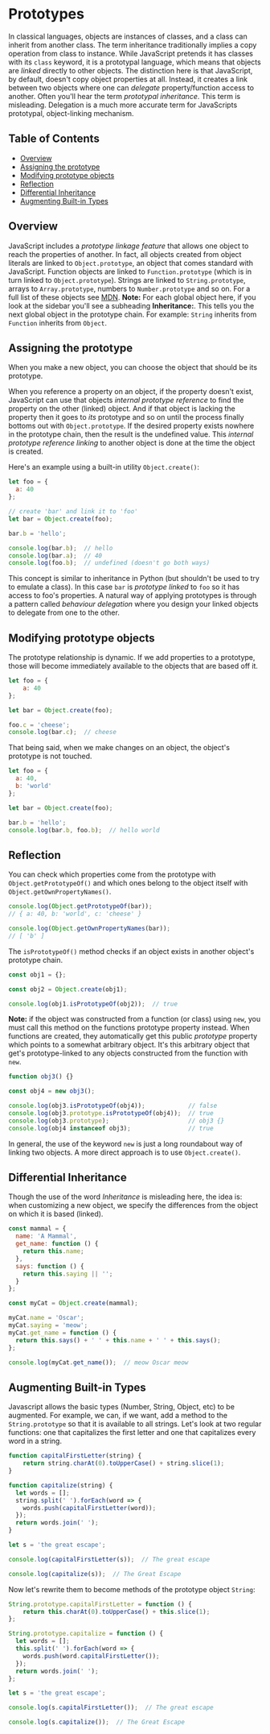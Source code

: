 # Prototypes


In classical languages, objects are instances of classes, and a class can inherit from another class. The term inheritance traditionally implies a copy operation from class to instance. While JavaScript pretends it has classes with its `class` keyword, it is a prototypal language, which means that objects are *linked* directly to other objects. The distinction here is that JavaScript, by default, doesn't copy object properties at all. Instead, it creates a link between two objects where one can *delegate* property/function access to another. Often you'll hear the term *prototypal inheritance*. This term is misleading. Delegation is a much more accurate term for JavaScripts prototypal, object-linking mechanism.

## Table of Contents

<!-- toc -->

- [Overview](#overview)
- [Assigning the prototype](#assigning-the-prototype)
- [Modifying prototype objects](#modifying-prototype-objects)
- [Reflection](#reflection)
- [Differential Inheritance](#differential-inheritance)
- [Augmenting Built-in Types](#augmenting-built-in-types)

<!-- tocstop -->

## Overview

JavaScript includes a *prototype linkage feature* that allows one object to reach the properties of another. In fact, all objects created from object literals are linked to `Object.prototype`, an object that comes standard with JavaScript. Function objects are linked to `Function.prototype` (which is in turn linked to `Object.prototype`). Strings are linked to `String.prototype`, arrays to `Array.prototype`, numbers to `Number.prototype` and so on. For a full list of these objects see [MDN](https://developer.mozilla.org/en-US/docs/Web/JavaScript/Reference/Global_Objects). **Note:** For each global object here, if you look at the sidebar you'll see a subheading **Inheritance:**. This tells you the next global object in the prototype chain. For example: `String` inherits from `Function` inherits from `Object`.


## Assigning the prototype

When you make a new object, you can choose the object that should be its prototype.

When you reference a property on an object, if the property doesn't exist, JavaScript can use that objects *internal prototype reference* to find the property on the other (linked) object. And if that object is lacking the property then it goes to *its* prototype and so on until the process finally bottoms out with `Object.prototype`. If the desired property exists nowhere in the prototype chain, then the result is the undefined value. This *internal prototype reference linking* to another object is done at the time the object is created.

Here's an example using a built-in utility `Object.create()`:

```JavaScript
let foo = {
  a: 40
};

// create 'bar' and link it to 'foo'
let bar = Object.create(foo);

bar.b = 'hello';

console.log(bar.b);  // hello
console.log(bar.a);  // 40
console.log(foo.b);  // undefined (doesn't go both ways)
```

This concept is similar to inheritance in Python (but shouldn't be used to try to emulate a class). In this case `bar` is *prototype linked* to `foo` so it has access to foo's properties. A natural way of applying prototypes is through a pattern called *behaviour delegation* where you design your linked objects to delegate from one to the other.

## Modifying prototype objects

The prototype relationship is dynamic. If we add properties to a prototype, those will become immediately available to the objects that are based off it.

```javascript
let foo = {
    a: 40
};

let bar = Object.create(foo);

foo.c = 'cheese';
console.log(bar.c);  // cheese
```

That being said, when we make changes on an object, the object's prototype is not touched.

```javascript
let foo = {
  a: 40,
  b: 'world'
};

let bar = Object.create(foo);

bar.b = 'hello';
console.log(bar.b, foo.b);  // hello world
```

## Reflection

You can check which properties come from the prototype with `Object.getPrototypeOf()` and which ones belong to the object itself with `Object.getOwnPropertyNames()`.

```javascript
console.log(Object.getPrototypeOf(bar));
// { a: 40, b: 'world', c: 'cheese' }

console.log(Object.getOwnPropertyNames(bar));
// [ 'b' ]
```

The `isPrototypeOf()` method checks if an object exists in another object's prototype chain.

```javascript
const obj1 = {};

const obj2 = Object.create(obj1);

console.log(obj1.isPrototypeOf(obj2));  // true
```

**Note:** if the object was constructed from a function (or class) using `new`, you must call this method on the functions prototype property instead. When functions are created, they automatically get this public *prototype* property which points to a somewhat arbitrary object. It's this arbitrary object that get's prototype-linked to any objects constructed from the function with `new`.

```javascript
function obj3() {}

const obj4 = new obj3();

console.log(obj3.isPrototypeOf(obj4));            // false
console.log(obj3.prototype.isPrototypeOf(obj4));  // true
console.log(obj3.prototype);                      // obj3 {}
console.log(obj4 instanceof obj3);                // true
```

In general, the use of the keyword `new` is just a long roundabout way of linking two objects. A more direct approach is to use `Object.create()`.


## Differential Inheritance

Though the use of the word *Inheritance* is misleading here, the idea is: when customizing a new object, we specify the differences from the object on which it is based (linked).

```javascript
const mammal = {
  name: 'A Mammal',
  get_name: function () {
    return this.name;
  },
  says: function () {
    return this.saying || '';
  }
};

const myCat = Object.create(mammal);

myCat.name = 'Oscar';
myCat.saying = 'meow';
myCat.get_name = function () {
  return this.says() + ' ' + this.name + ' ' + this.says();
};

console.log(myCat.get_name());  // meow Oscar meow
```


## Augmenting Built-in Types

Javascript allows the basic types (Number, String, Object, etc) to be augmented. For example, we can, if we want, add a method to the `String.prototype` so that it is available to all strings. Let's look at two regular functions: one that capitalizes the first letter and one that capitalizes every word in a string.

```Javascript
function capitalFirstLetter(string) {
    return string.charAt(0).toUpperCase() + string.slice(1);
}

function capitalize(string) {
  let words = [];
  string.split(' ').forEach(word => {
    words.push(capitalFirstLetter(word));
  });
  return words.join(' ');
}

let s = 'the great escape';

console.log(capitalFirstLetter(s));  // The great escape

console.log(capitalize(s));  // The Great Escape
```

Now let's rewrite them to become methods of the prototype object `String`:

```javascript
String.prototype.capitalFirstLetter = function () {
    return this.charAt(0).toUpperCase() + this.slice(1);
};

String.prototype.capitalize = function () {
  let words = [];
  this.split(' ').forEach(word => {
    words.push(word.capitalFirstLetter());
  });
  return words.join(' ');
};

let s = 'the great escape';

console.log(s.capitalFirstLetter());  // The great escape

console.log(s.capitalize());  // The Great Escape
```
